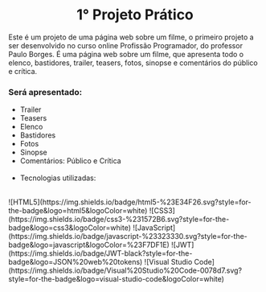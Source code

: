 <h1 id="description" align="center">1° Projeto Prático</h1>

Este é um projeto de uma página web sobre um filme, o primeiro projeto a ser desenvolvido no curso online Profissão Programador, do professor Paulo Borges. É uma página web sobre um filme, que apresenta todo o elenco, bastidores, trailer, teasers, fotos, sinopse e comentários do público e crítica.

### Será apresentado:
<ul>
  <li>Trailer</li>
  <li>Teasers</li>
  <li>Elenco</li>
  <li>Bastidores</li>
  <li>Fotos</li>
  <li>Sinopse</li>
  <li>Comentários: Público e Crítica</li>
  <br>
  <li>Tecnologias utilizadas:</li>
</ul>

<br>
![HTML5](https://img.shields.io/badge/html5-%23E34F26.svg?style=for-the-badge&logo=html5&logoColor=white) ![CSS3](https://img.shields.io/badge/css3-%231572B6.svg?style=for-the-badge&logo=css3&logoColor=white) ![JavaScript](https://img.shields.io/badge/javascript-%23323330.svg?style=for-the-badge&logo=javascript&logoColor=%23F7DF1E) ![JWT](https://img.shields.io/badge/JWT-black?style=for-the-badge&logo=JSON%20web%20tokens) ![Visual Studio Code](https://img.shields.io/badge/Visual%20Studio%20Code-0078d7.svg?style=for-the-badge&logo=visual-studio-code&logoColor=white)


